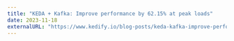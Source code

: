 ```yaml
---
title: "KEDA + Kafka: Improve performance by 62.15% at peak loads"
date: 2023-11-18
externalURL: "https://www.kedify.io/blog-posts/keda-kafka-improve-performance-by-62-15-at-peak-loads"
---
```




